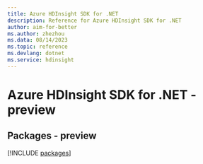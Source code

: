 ```yaml
---
title: Azure HDInsight SDK for .NET
description: Reference for Azure HDInsight SDK for .NET
author: aim-for-better
ms.author: zhezhou
ms.data: 08/14/2023
ms.topic: reference
ms.devlang: dotnet
ms.service: hdinsight
---
```

# Azure HDInsight SDK for .NET - preview
## Packages - preview
[!INCLUDE [packages](hdinsight-index.md)]